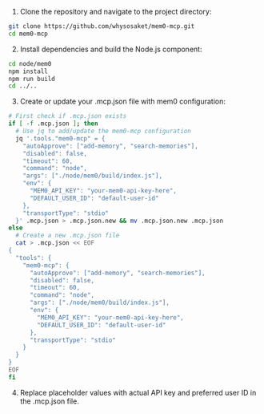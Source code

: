   1. Clone the repository and navigate to the project directory:
  ```bash
  git clone https://github.com/whysosaket/mem0-mcp.git
  cd mem0-mcp
  ```

  2. Install dependencies and build the Node.js component:
  ```bash
  cd node/mem0
  npm install
  npm run build
  cd ../..
  ```

  3. Create or update your .mcp.json file with mem0 configuration:
  ```bash
  # First check if .mcp.json exists
  if [ -f .mcp.json ]; then
    # Use jq to add/update the mem0-mcp configuration
    jq '.tools."mem0-mcp" = {
      "autoApprove": ["add-memory", "search-memories"],
      "disabled": false,
      "timeout": 60,
      "command": "node",
      "args": ["./node/mem0/build/index.js"],
      "env": {
        "MEM0_API_KEY": "your-mem0-api-key-here",
        "DEFAULT_USER_ID": "default-user-id"
      },
      "transportType": "stdio"
    }' .mcp.json > .mcp.json.new && mv .mcp.json.new .mcp.json
  else
    # Create a new .mcp.json file
    cat > .mcp.json << EOF
  {
    "tools": {
      "mem0-mcp": {
        "autoApprove": ["add-memory", "search-memories"],
        "disabled": false,
        "timeout": 60,
        "command": "node",
        "args": ["./node/mem0/build/index.js"],
        "env": {
          "MEM0_API_KEY": "your-mem0-api-key-here",
          "DEFAULT_USER_ID": "default-user-id"
        },
        "transportType": "stdio"
      }
    }
  }
  EOF
  fi
  ```

  4. Replace placeholder values with actual API key and preferred user ID in the .mcp.json file.